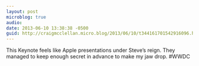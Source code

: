 ```yaml
---
layout: post
microblog: true
audio: 
date: 2013-06-10 13:38:38 -0500
guid: http://craigmcclellan.micro.blog/2013/06/10/t344161701542916096.html
---
```

This Keynote feels like Apple presentations under Steve’s reign. They managed to keep enough secret in advance to make my jaw drop. #WWDC
